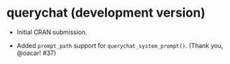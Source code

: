# querychat (development version)

* Initial CRAN submission.

* Added `prompt_path` support for `querychat_system_prompt()`. (Thank you, @oacar! #37)
